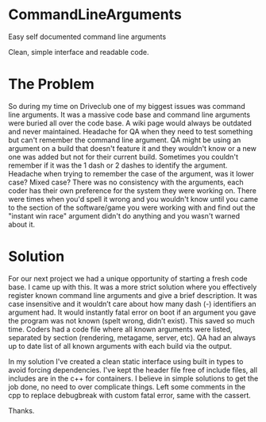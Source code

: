 # CommandLineArguments

Easy self documented command line arguments

Clean, simple interface and readable code.

# The Problem

So during my time on Driveclub one of my biggest issues was command line arguments. It was a massive code base and command line arguments were buried all over the code base. A wiki page would always be outdated and never maintained. Headache for QA when they need to test something but can't remember the command line argument. QA might be using an argument on a build that doesn't feature it and they wouldn't know or a new one was added but not for their current build. Sometimes you couldn't remember if it was the 1 dash or 2 dashes to identify the argument. Headache when trying to remember the case of the argument, was it lower case? Mixed case? There was no consistency with the arguments, each coder has their own preference for the system they were working on. There were times when you'd spell it wrong and you wouldn't know until you came to the section of the software/game you were working with and find out the "instant win race" argument didn't do anything and you wasn't warned about it.

# Solution

For our next project we had a unique opportunity of starting a fresh code base. I came up with this. It was a more strict solution where you effectively register known command line arguments and give a brief description. It was case insensitive and it wouldn’t care about how many dash (-) identifiers an argument had. It would instantly fatal error on boot if an argument you gave the program was not known (spelt wrong, didn’t exist). This saved so much time. Coders had a code file where all known arguments were listed, separated by section (rendering, metagame, server, etc). QA had an always up to date list of all known arguments with each build via the output.

In my solution I've created a clean static interface using built in types to avoid forcing dependencies. I've kept the header file free of include files, all includes are in the c++ for containers. I believe in simple solutions to get the job done, no need to over complicate things. Left some comments in the cpp to replace debugbreak with custom fatal error, same with the cassert.

Thanks.
